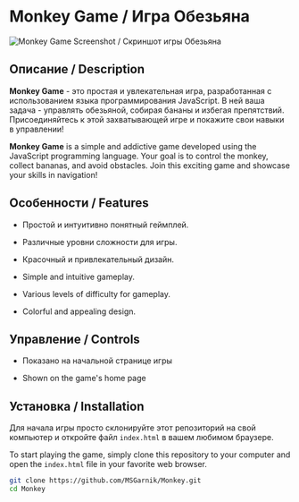 # Monkey Game / Игра Обезьяна

![Monkey Game Screenshot / Скриншот игры Обезьяна](screenshot.png)

## Описание / Description

**Monkey Game** - это простая и увлекательная игра, разработанная с использованием языка программирования JavaScript. В ней ваша задача - управлять обезьяной, собирая бананы и избегая препятствий. Присоединяйтесь к этой захватывающей игре и покажите свои навыки в управлении!

**Monkey Game** is a simple and addictive game developed using the JavaScript programming language. Your goal is to control the monkey, collect bananas, and avoid obstacles. Join this exciting game and showcase your skills in navigation!

## Особенности / Features

- Простой и интуитивно понятный геймплей.
- Различные уровни сложности для игры.
- Красочный и привлекательный дизайн.

- Simple and intuitive gameplay.
- Various levels of difficulty for gameplay.
- Colorful and appealing design.

## Управление / Controls

- Показано на начальной странице игры

- Shown on the game's home page

## Установка / Installation

Для начала игры просто склонируйте этот репозиторий на свой компьютер и откройте файл `index.html` в вашем любимом браузере.

To start playing the game, simply clone this repository to your computer and open the `index.html` file in your favorite web browser.

```bash
git clone https://github.com/MSGarnik/Monkey.git
cd Monkey
```

